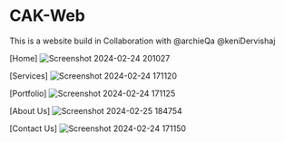 # CAK-Web

This is a website build in Collaboration with @archieQa @keniDervishaj 

[Home]
![Screenshot 2024-02-24 201027](https://github.com/cetijunior/CAK-Web/assets/78642663/dcacbada-6fa0-4c96-b886-a2e208adbbb2)


[Services]
![Screenshot 2024-02-24 171120](https://github.com/cetijunior/CAK-Web/assets/78642663/19be563c-7764-43c1-a38f-d3b23eda1b37)


[Portfolio]
![Screenshot 2024-02-24 171125](https://github.com/cetijunior/CAK-Web/assets/78642663/7805fc6b-1c23-4cb8-a915-6f21f8a91e46)


[About Us]
![Screenshot 2024-02-25 184754](https://github.com/cetijunior/CAK-Web/assets/78642663/b04f4871-89dd-4665-b06c-0595a40b6fe7)


[Contact Us]
![Screenshot 2024-02-24 171150](https://github.com/cetijunior/CAK-Web/assets/78642663/f4ca58b5-d42f-4429-b4bb-c441cb2bfed8)

